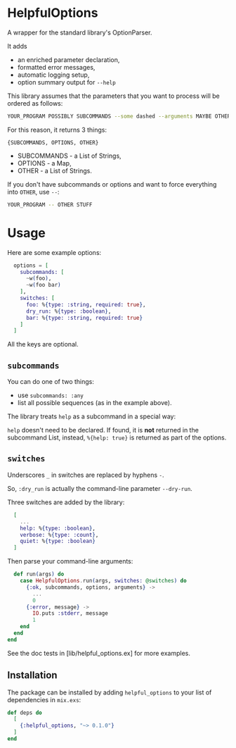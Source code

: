 # HelpfulOptions

A wrapper for the standard library's OptionParser.

It adds

* an enriched parameter declaration,
* formatted error messages,
* automatic logging setup,
* option summary output for `--help`

This library assumes that the parameters that you want to process
will be ordered as follows:

```sh
YOUR_PROGRAM POSSIBLY SUBCOMMANDS --some dashed --arguments MAYBE OTHER STUFF
```

For this reason, it returns 3 things:

```
{SUBCOMMANDS, OPTIONS, OTHER}
```

* SUBCOMMANDS - a List of Strings,
* OPTIONS - a Map,
* OTHER - a List of Strings.

If you don't have subcommands or options
and want to force everything into `OTHER`, use `--`:

```sh
YOUR_PROGRAM -- OTHER STUFF
```

# Usage

Here are some example options:

```elixir
  options = [
    subcommands: [
      ~w(foo),
      ~w(foo bar)
    ],
    switches: [
      foo: %{type: :string, required: true},
      dry_run: %{type: :boolean},
      bar: %{type: :string, required: true}
    ]
  ]
```

All the keys are optional.

## `subcommands`

You can do one of two things:

* use `subcommands: :any`
* list all possible sequences (as in the example above).

The library treats `help` as a subcommand in a special way:

`help` doesn't need to be declared.
If found, it is **not** returned in the subcommand List,
instead, `%{help: true}` is returned as part of the options.

## `switches`

Underscores `_` in switches are replaced by hyphens `-`.

So, `:dry_run` is actually the command-line parameter `--dry-run`.

Three switches are added by the library:

```elixir
  [
    ...
    help: %{type: :boolean},
    verbose: %{type: :count},
    quiet: %{type: :boolean}
  ]
```

Then parse your command-line arguments:

```elixir
  def run(args) do
    case HelpfulOptions.run(args, switches: @switches) do
      {:ok, subcommands, options, arguments} ->
        ...
        0
      {:error, message} ->
        IO.puts :stderr, message
        1
    end
  end
end
```

See the doc tests in [lib/helpful_options.ex] for more examples.

## Installation

The package can be installed by adding `helpful_options`
to your list of dependencies in `mix.exs`:

```elixir
def deps do
  [
    {:helpful_options, "~> 0.1.0"}
  ]
end
```
